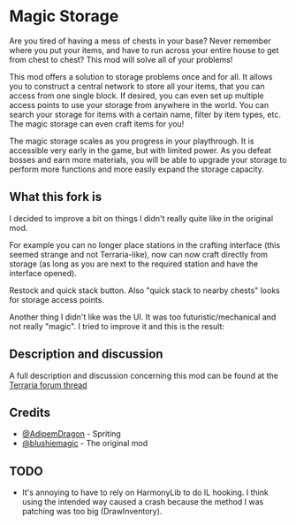 # Magic Storage

Are you tired of having a mess of chests in your base? Never remember where you put your items, and have to run across your entire house to get from chest to chest? This mod will solve all of your problems!

This mod offers a solution to storage problems once and for all. It allows you to construct a central network to store all your items, that you can access from one single block. If desired, you can even set up multiple access points to use your storage from anywhere in the world. You can search your storage for items with a certain name, filter by item types, etc. The magic storage can even craft items for you!

The magic storage scales as you progress in your playthrough. It is accessible very early in the game, but with limited power. As you defeat bosses and earn more materials, you will be able to upgrade your storage to perform more functions and more easily expand the storage capacity.

## What this fork is

I decided to improve a bit on things I didn't really quite like in the original mod.

For example you can no longer place stations in the crafting interface (this seemed strange and not Terraria-like),
now can now craft directly from storage (as long as you are next to the required station and have the interface opened).

Restock and quick stack button. Also "quick stack to nearby chests" looks for storage access points.

Another thing I didn't like was the UI. It was too futuristic/mechanical and not really "magic". I tried to improve it and this is the result:

## Description and discussion
A full description and discussion concerning this mod can be found at the [Terraria forum thread](https://forums.terraria.org/index.php?threads/magic-storage.56294/)

## Credits
 * [@AdipemDragon](https://forums.terraria.org/index.php?members/adipemdragon.2930/) - Spriting
 * [@blushiemagic](https://github.com/blushiemagic/MagicStorage) - The original mod

## TODO
* It's annoying to have to rely on HarmonyLib to do IL hooking. I think using the intended way caused a crash because the method I was patching was too big (DrawInventory).


 